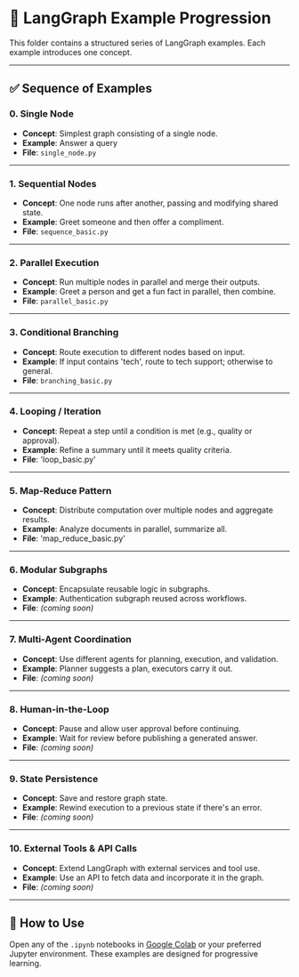 # 🧠 LangGraph Example Progression

This folder contains a structured series of LangGraph examples. Each example introduces one concept.

---

## ✅ Sequence of Examples

### 0. Single Node
- **Concept**: Simplest graph consisting of a single node.
- **Example**: Answer a query
- **File**: `single_node.py`

---

### 1. Sequential Nodes
- **Concept**: One node runs after another, passing and modifying shared state.
- **Example**: Greet someone and then offer a compliment.
- **File**: `sequence_basic.py`

---

### 2. Parallel Execution
- **Concept**: Run multiple nodes in parallel and merge their outputs.
- **Example**: Greet a person and get a fun fact in parallel, then combine.
- **File**: `parallel_basic.py`

---

### 3. Conditional Branching
- **Concept**: Route execution to different nodes based on input.
- **Example**: If input contains 'tech', route to tech support; otherwise to general.
- **File**: `branching_basic.py`

---

### 4. Looping / Iteration
- **Concept**: Repeat a step until a condition is met (e.g., quality or approval).
- **Example**: Refine a summary until it meets quality criteria.
- **File**: 'loop_basic.py'

---

### 5. Map-Reduce Pattern
- **Concept**: Distribute computation over multiple nodes and aggregate results.
- **Example**: Analyze documents in parallel, summarize all.
- **File**: 'map_reduce_basic.py'

---

### 6. Modular Subgraphs
- **Concept**: Encapsulate reusable logic in subgraphs.
- **Example**: Authentication subgraph reused across workflows.
- **File**: _(coming soon)_

---

### 7. Multi-Agent Coordination
- **Concept**: Use different agents for planning, execution, and validation.
- **Example**: Planner suggests a plan, executors carry it out.
- **File**: _(coming soon)_

---

### 8. Human-in-the-Loop
- **Concept**: Pause and allow user approval before continuing.
- **Example**: Wait for review before publishing a generated answer.
- **File**: _(coming soon)_

---

### 9. State Persistence
- **Concept**: Save and restore graph state.
- **Example**: Rewind execution to a previous state if there's an error.
- **File**: _(coming soon)_

---

### 10. External Tools & API Calls
- **Concept**: Extend LangGraph with external services and tool use.
- **Example**: Use an API to fetch data and incorporate it in the graph.
- **File**: _(coming soon)_

---

## 📁 How to Use

Open any of the `.ipynb` notebooks in [Google Colab](https://colab.research.google.com/) or your preferred Jupyter environment. These examples are designed for progressive learning.

